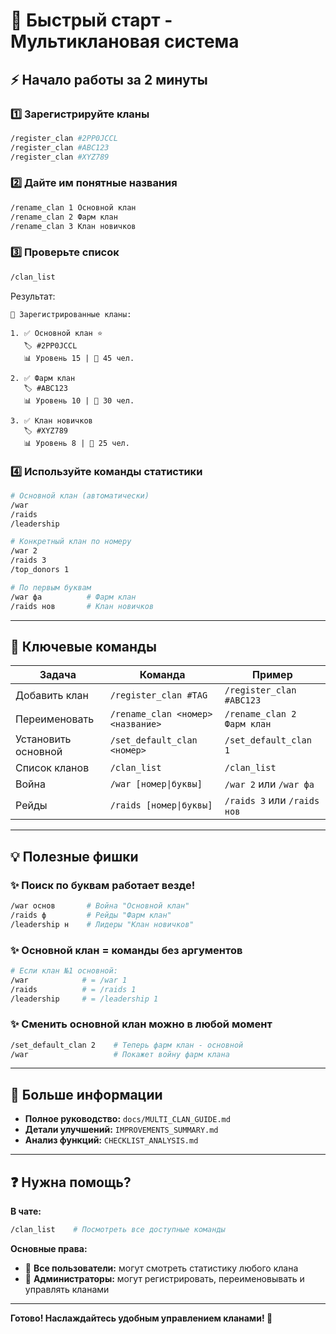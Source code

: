 # 🚀 Быстрый старт - Мультиклановая система

## ⚡ Начало работы за 2 минуты

### 1️⃣ Зарегистрируйте кланы

```bash
/register_clan #2PP0JCCL
/register_clan #ABC123
/register_clan #XYZ789
```

### 2️⃣ Дайте им понятные названия

```bash
/rename_clan 1 Основной клан
/rename_clan 2 Фарм клан
/rename_clan 3 Клан новичков
```

### 3️⃣ Проверьте список

```bash
/clan_list
```

Результат:
```
🏰 Зарегистрированные кланы:

1. ✅ Основной клан ⭐
   🏷️ #2PP0JCCL
   📊 Уровень 15 | 👥 45 чел.

2. ✅ Фарм клан
   🏷️ #ABC123
   📊 Уровень 10 | 👥 30 чел.

3. ✅ Клан новичков
   🏷️ #XYZ789
   📊 Уровень 8 | 👥 25 чел.
```

### 4️⃣ Используйте команды статистики

```bash
# Основной клан (автоматически)
/war
/raids
/leadership

# Конкретный клан по номеру
/war 2
/raids 3
/top_donors 1

# По первым буквам
/war фа          # Фарм клан
/raids нов       # Клан новичков
```

---

## 🎯 Ключевые команды

| Задача | Команда | Пример |
|--------|---------|--------|
| Добавить клан | `/register_clan #TAG` | `/register_clan #ABC123` |
| Переименовать | `/rename_clan <номер> <название>` | `/rename_clan 2 Фарм клан` |
| Установить основной | `/set_default_clan <номер>` | `/set_default_clan 1` |
| Список кланов | `/clan_list` | `/clan_list` |
| Война | `/war [номер\|буквы]` | `/war 2` или `/war фа` |
| Рейды | `/raids [номер\|буквы]` | `/raids 3` или `/raids нов` |

---

## 💡 Полезные фишки

### ✨ Поиск по буквам работает везде!

```bash
/war основ       # Война "Основной клан"
/raids ф         # Рейды "Фарм клан"
/leadership н    # Лидеры "Клан новичков"
```

### ✨ Основной клан = команды без аргументов

```bash
# Если клан №1 основной:
/war            # = /war 1
/raids          # = /raids 1
/leadership     # = /leadership 1
```

### ✨ Сменить основной клан можно в любой момент

```bash
/set_default_clan 2    # Теперь фарм клан - основной
/war                   # Покажет войну фарм клана
```

---

## 📖 Больше информации

- **Полное руководство:** `docs/MULTI_CLAN_GUIDE.md`
- **Детали улучшений:** `IMPROVEMENTS_SUMMARY.md`
- **Анализ функций:** `CHECKLIST_ANALYSIS.md`

---

## ❓ Нужна помощь?

**В чате:**
```bash
/clan_list    # Посмотреть все доступные команды
```

**Основные права:**
- 👤 **Все пользователи:** могут смотреть статистику любого клана
- 👑 **Администраторы:** могут регистрировать, переименовывать и управлять кланами

---

**Готово! Наслаждайтесь удобным управлением кланами! 🎉**
